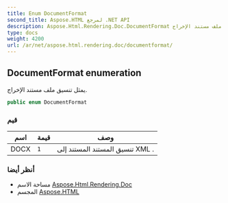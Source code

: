 ```yaml
---
title: Enum DocumentFormat
second_title: Aspose.HTML لمرجع .NET API
description: Aspose.Html.Rendering.Doc.DocumentFormat تعداد. يمثل تنسيق ملف مستند الإخراج.
type: docs
weight: 4200
url: /ar/net/aspose.html.rendering.doc/documentformat/
---
```

## DocumentFormat enumeration

يمثل تنسيق ملف مستند الإخراج.

```csharp
public enum DocumentFormat
```

### قيم

| اسم | قيمة | وصف |
| --- | --- | --- |
| DOCX | `1` | تنسيق المستند المستند إلى XML . |

### أنظر أيضا

* مساحة الاسم [Aspose.Html.Rendering.Doc](../../aspose.html.rendering.doc/)
* المجسم [Aspose.HTML](../../)


